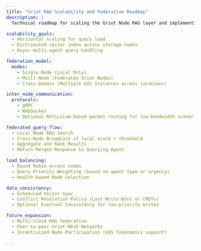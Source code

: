 ```yaml
---
title: "Griot RAG Scalability and Federation Roadmap"
description: |
  Technical roadmap for scaling the Griot Node RAG layer and implementing multi-node federation across kOS deployments.

scalability_goals:
  - Horizontal scaling for query load
  - Distributed vector index across storage nodes
  - Async multi-agent query handling

federation_model:
  modes:
    - Single Node (Local Only)
    - Multi-Node (Federated Griot Nodes)
    - Cross-Domain (Multiple kOS Instances across locations)

inter_node_communication:
  protocols:
    - gRPC
    - WebSocket
    - Optional Reticulum-based packet routing for low-bandwidth scenarios

federated_query_flow:
  - Local Node RAG Search
  - Cross-Node Broadcast if local score < threshold
  - Aggregate and Rank Results
  - Return Merged Response to Querying Agent

load_balancing:
  - Round Robin across nodes
  - Query Priority Weighting (based on agent type or urgency)
  - Health-based Node Selection

data_consistency:
  - Scheduled Vector Sync
  - Conflict Resolution Policy (Last-Write-Wins or CRDTs)
  - Optional Eventual Consistency for low-priority writes

future_expansion:
  - Multi-cloud RAG federation
  - Peer-to-peer Griot Mesh Networks
  - Incentivized Node Participation (kOS Tokenomics support)

...
```


